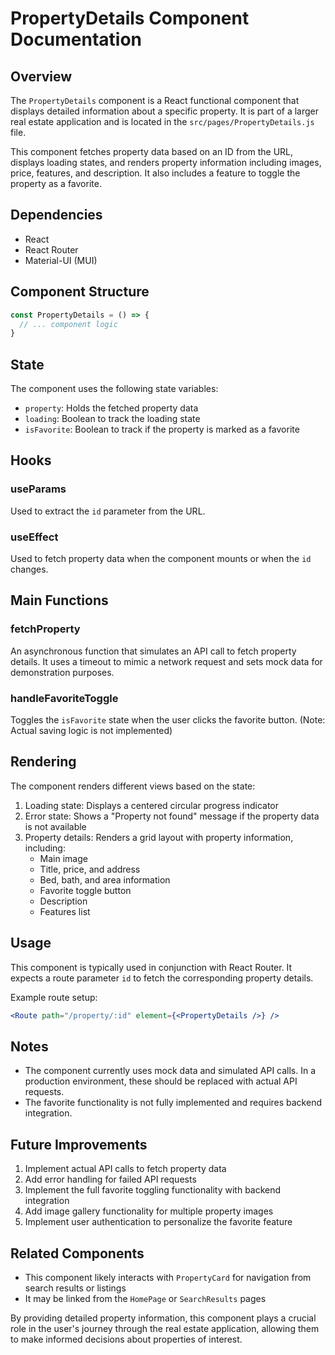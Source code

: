 # PropertyDetails Component Documentation

## Overview

The `PropertyDetails` component is a React functional component that displays detailed information about a specific property. It is part of a larger real estate application and is located in the `src/pages/PropertyDetails.js` file.

This component fetches property data based on an ID from the URL, displays loading states, and renders property information including images, price, features, and description. It also includes a feature to toggle the property as a favorite.

## Dependencies

- React
- React Router
- Material-UI (MUI)

## Component Structure

```jsx
const PropertyDetails = () => {
  // ... component logic
}
```

## State

The component uses the following state variables:

- `property`: Holds the fetched property data
- `loading`: Boolean to track the loading state
- `isFavorite`: Boolean to track if the property is marked as a favorite

## Hooks

### useParams

Used to extract the `id` parameter from the URL.

### useEffect

Used to fetch property data when the component mounts or when the `id` changes.

## Main Functions

### fetchProperty

An asynchronous function that simulates an API call to fetch property details. It uses a timeout to mimic a network request and sets mock data for demonstration purposes.

### handleFavoriteToggle

Toggles the `isFavorite` state when the user clicks the favorite button. (Note: Actual saving logic is not implemented)

## Rendering

The component renders different views based on the state:

1. Loading state: Displays a centered circular progress indicator
2. Error state: Shows a "Property not found" message if the property data is not available
3. Property details: Renders a grid layout with property information, including:
   - Main image
   - Title, price, and address
   - Bed, bath, and area information
   - Favorite toggle button
   - Description
   - Features list

## Usage

This component is typically used in conjunction with React Router. It expects a route parameter `id` to fetch the corresponding property details.

Example route setup:

```jsx
<Route path="/property/:id" element={<PropertyDetails />} />
```

## Notes

- The component currently uses mock data and simulated API calls. In a production environment, these should be replaced with actual API requests.
- The favorite functionality is not fully implemented and requires backend integration.

## Future Improvements

1. Implement actual API calls to fetch property data
2. Add error handling for failed API requests
3. Implement the full favorite toggling functionality with backend integration
4. Add image gallery functionality for multiple property images
5. Implement user authentication to personalize the favorite feature

## Related Components

- This component likely interacts with `PropertyCard` for navigation from search results or listings
- It may be linked from the `HomePage` or `SearchResults` pages

By providing detailed property information, this component plays a crucial role in the user's journey through the real estate application, allowing them to make informed decisions about properties of interest.